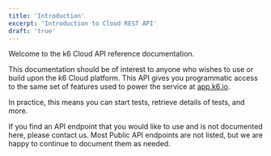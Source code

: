 ```yaml
---
title: 'Introduction'
excerpt: 'Introduction to Cloud REST API'
draft: 'true'
---
```


Welcome to the k6 Cloud API reference documentation. 

This documentation should be of interest to anyone who wishes to use or build upon the k6 Cloud platform. This API gives you programmatic access to the same set of features used to power the service at [app.k6.io](https://app.k6.io). 

In practice, this means you can start tests, retrieve details of tests, and more.

If you find an API endpoint that you would like to use and is not documented here, please contact us. Most Public API endpoints are not listed, but we are happy to continue to document them as needed.
